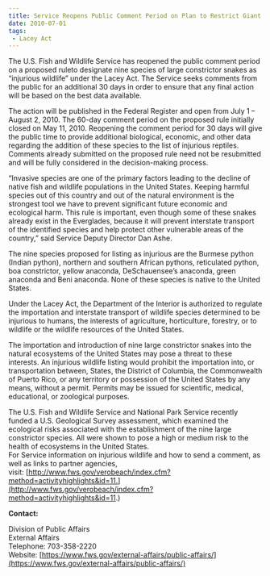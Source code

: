```yaml
---
title: Service Reopens Public Comment Period on Plan to Restrict Giant Invasive Snakes
date: 2010-07-01
tags:
 - Lacey Act
---
```


The U.S. Fish and Wildlife Service has reopened the public comment period on a proposed ruleto designate nine species of large constrictor snakes as “injurious wildlife” under the Lacey Act. The Service seeks comments from the public for an additional 30 days in order to ensure that any final action will be based on the best data available.  

The action will be published in the Federal Register and open from July 1 – August 2, 2010\. The 60-day comment period on the proposed rule initially closed on May 11, 2010\. Reopening the comment period for 30 days will give the public time to provide additional biological, economic, and other data regarding the addition of these species to the list of injurious reptiles. Comments already submitted on the proposed rule need not be resubmitted and will be fully considered in the decision-making process.  

“Invasive species are one of the primary factors leading to the decline of native fish and wildlife populations in the United States. Keeping harmful species out of this country and out of the natural environment is the strongest tool we have to prevent significant future economic and ecological harm. This rule is important, even though some of these snakes already exist in the Everglades, because it will prevent interstate transport of the identified species and help protect other vulnerable areas of the country,” said Service Deputy Director Dan Ashe.  

The nine species proposed for listing as injurious are the Burmese python (Indian python), northern and southern African pythons, reticulated python, boa constrictor, yellow anaconda, DeSchauensee’s anaconda, green anaconda and Beni anaconda. None of these species is native to the United States.  

Under the Lacey Act, the Department of the Interior is authorized to regulate the importation and interstate transport of wildlife species determined to be injurious to humans, the interests of agriculture, horticulture, forestry, or to wildlife or the wildlife resources of the United States.  

The importation and introduction of nine large constrictor snakes into the natural ecosystems of the United States may pose a threat to these interests. An injurious wildlife listing would prohibit the importation into, or transportation between, States, the District of Columbia, the Commonwealth of Puerto Rico, or any territory or possession of the United States by any means, without a permit. Permits may be issued for scientific, medical, educational, or zoological purposes.  

The U.S. Fish and Wildlife Service and National Park Service recently funded a U.S. Geological Survey assessment, which examined the ecological risks associated with the establishment of the nine large constrictor species. All were shown to pose a high or medium risk to the health of ecosystems in the United States.  
For Service information on injurious wildlife and how to send a comment, as well as links to partner agencies, visit: [http://www.fws.gov/verobeach/index.cfm?method=activityhighlights&id=11.](http://www.fws.gov/verobeach/index.cfm?method=activityhighlights&id=11.)

**Contact:**

Division of Public Affairs  
External Affairs  
Telephone: 703-358-2220  
Website: [https://www.fws.gov/external-affairs/public-affairs/](https://www.fws.gov/external-affairs/public-affairs/)
